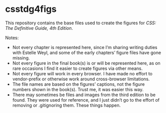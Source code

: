 # csstdg4figs

This repository contains the base files used to create the figures for _CSS: The Definitive Guide, 4th Edition_.

Notes:

* Not every chapter is represented here, since I’m sharing writing duties with Estelle Weyl, and some of the early chapters’ figure files have gone missing.
* Not every figure in the final book(s) is or will be represented here, as on rare occasions I find it easier to create figures via other means.
* Not every figure will work in every browser.  I have made no effort to vendor-prefix or otherwise work around cross-browser limitations.
* The file names are based on the figures’ captions, not the figure numbers shown in the book(s).  Trust me, it was easier this way.
* There may sometimes be files and images from the third edition to be found.  They were used for reference, and I just didn’t go to the effort of removing or .gitignoring them.  These things happen.
